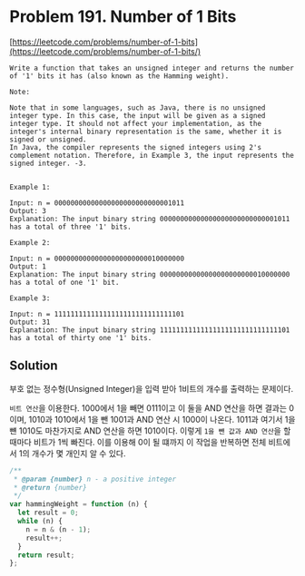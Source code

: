 # Problem 191. Number of 1 Bits

[https://leetcode.com/problems/number-of-1-bits](https://leetcode.com/problems/number-of-1-bits/)

```
Write a function that takes an unsigned integer and returns the number of '1' bits it has (also known as the Hamming weight).

Note:

Note that in some languages, such as Java, there is no unsigned integer type. In this case, the input will be given as a signed integer type. It should not affect your implementation, as the integer's internal binary representation is the same, whether it is signed or unsigned.
In Java, the compiler represents the signed integers using 2's complement notation. Therefore, in Example 3, the input represents the signed integer. -3.


Example 1:

Input: n = 00000000000000000000000000001011
Output: 3
Explanation: The input binary string 00000000000000000000000000001011 has a total of three '1' bits.

Example 2:

Input: n = 00000000000000000000000010000000
Output: 1
Explanation: The input binary string 00000000000000000000000010000000 has a total of one '1' bit.

Example 3:

Input: n = 11111111111111111111111111111101
Output: 31
Explanation: The input binary string 11111111111111111111111111111101 has a total of thirty one '1' bits.
```

## Solution

부호 없는 정수형(Unsigned Integer)을 입력 받아 1비트의 개수를 출력하는 문제이다.

`비트 연산`을 이용한다. 1000에서 1을 빼면 0111이고 이 둘을 AND 연산을 하면 결과는 0이며, 1010과 1010에서 1을 뺀 1001과 AND 연산 시 1000이 나온다. 1011과 여기서 1을 뺸 1010도 마찬가지로 AND 연산을 하면 1010이다. 이렇게 `1을 뺀 값과 AND 연산`을 할 때마다 비트가 1씩 빠진다. 이를 이용해 0이 될 떄까지 이 작업을 반복하면 전체 비트에서 1의 개수가 몇 개인지 알 수 있다.

```js
/**
 * @param {number} n - a positive integer
 * @return {number}
 */
var hammingWeight = function (n) {
  let result = 0;
  while (n) {
    n = n & (n - 1);
    result++;
  }
  return result;
};
```
